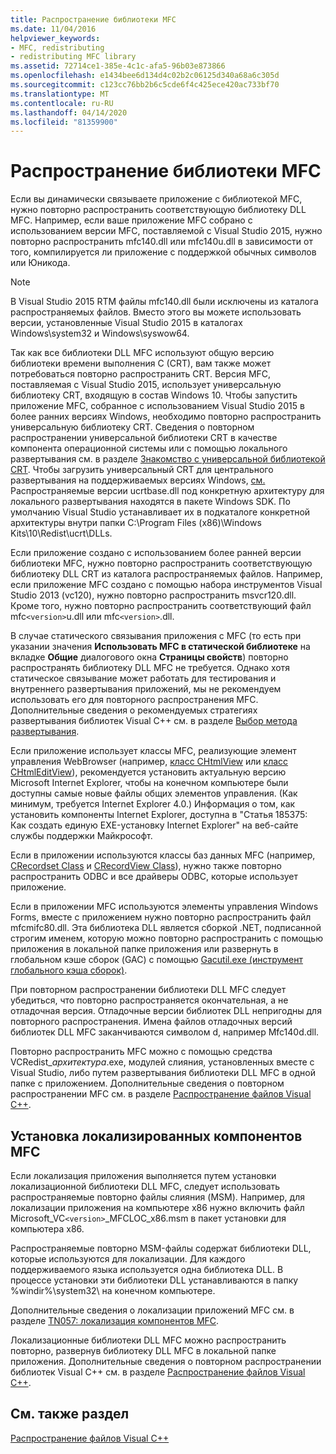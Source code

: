 ```yaml
---
title: Распространение библиотеки MFC
ms.date: 11/04/2016
helpviewer_keywords:
- MFC, redistributing
- redistributing MFC library
ms.assetid: 72714ce1-385e-4c1c-afa5-96b03e873866
ms.openlocfilehash: e1434bee6d134d4c02b2c06125d340a68a6c305d
ms.sourcegitcommit: c123cc76bb2b6c5cde6f4c425ece420ac733bf70
ms.translationtype: MT
ms.contentlocale: ru-RU
ms.lasthandoff: 04/14/2020
ms.locfileid: "81359900"
---
```

# <a name="redistributing-the-mfc-library"></a>Распространение библиотеки MFC

Если вы динамически связываете приложение с библиотекой MFC, нужно повторно распространить соответствующую библиотеку DLL MFC. Например, если ваше приложение MFC собрано с использованием версии MFC, поставляемой с Visual Studio 2015, нужно повторно распространить mfc140.dll или mfc140u.dll в зависимости от того, компилируется ли приложение с поддержкой обычных символов или Юникода.

> [!NOTE]
> В Visual Studio 2015 RTM файлы mfc140.dll были исключены из каталога распространяемых файлов. Вместо этого вы можете использовать версии, установленные Visual Studio 2015 в каталогах Windows\system32 и Windows\syswow64.

Так как все библиотеки DLL MFC используют общую версию библиотеки времени выполнения C (CRT), вам также может потребоваться повторно распространить CRT. Версия MFC, поставляемая с Visual Studio 2015, использует универсальную библиотеку CRT, входящую в состав Windows 10. Чтобы запустить приложение MFC, собранное с использованием Visual Studio 2015 в более ранних версиях Windows, необходимо повторно распространить универсальную библиотеку CRT. Сведения о повторном распространении универсальной библиотеки CRT в качестве компонента операционной системы или с помощью локального развертывания см. в разделе [Знакомство с универсальной библиотекой CRT](https://devblogs.microsoft.com/cppblog/introducing-the-universal-crt/). Чтобы загрузить универсальный CRT для центрального развертывания на поддерживаемых версиях Windows, [см.](https://www.microsoft.com/download/details.aspx?id=48234) Распространяемые версии ucrtbase.dll под конкретную архитектуру для локального развертывания находятся в пакете Windows SDK. По умолчанию Visual Studio устанавливает их в подкаталоге конкретной архитектуры внутри папки C:\Program Files (x86)\Windows Kits\10\Redist\ucrt\DLLs\.

Если приложение создано с использованием более ранней версии библиотеки MFC, нужно повторно распространить соответствующую библиотеку DLL CRT из каталога распространяемых файлов. Например, если приложение MFC создано с помощью набора инструментов Visual Studio 2013 (vc120), нужно повторно распространить msvcr120.dll. Кроме того, нужно повторно распространить соответствующий файл mfc`<version>`u.dll или mfc`<version>`.dll.

В случае статического связывания приложения с MFC (то есть при указании значения **Использовать MFC в статической библиотеке** на вкладке **Общие** диалогового окна **Страницы свойств**) повторно распространять библиотеку DLL MFC не требуется. Однако хотя статическое связывание может работать для тестирования и внутреннего развертывания приложений, мы не рекомендуем использовать его для повторного распространения MFC. Дополнительные сведения о рекомендуемых стратегиях развертывания библиотек Visual C++ см. в разделе [Выбор метода развертывания](choosing-a-deployment-method.md).

Если приложение использует классы MFC, реализующие элемент управления WebBrowser (например, [класс CHtmlView](../mfc/reference/chtmlview-class.md) или [класс CHtmlEditView](../mfc/reference/chtmleditview-class.md)), рекомендуется установить актуальную версию Microsoft Internet Explorer, чтобы на конечном компьютере были доступны самые новые файлы общих элементов управления. (Как минимум, требуется Internet Explorer 4.0.) Информация о том, как установить компоненты Internet Explorer, доступна в "Статья 185375: Как создать единую EXE-установку Internet Explorer" на веб-сайте службы поддержки Майкрософт.

Если в приложении используются классы баз данных MFC (например, [CRecordset Class](../mfc/reference/crecordset-class.md) и [CRecordView Class](../mfc/reference/crecordview-class.md)), нужно также повторно распространить ODBC и все драйверы ODBC, которые использует приложение.

Если в приложении MFC используются элементы управления Windows Forms, вместе с приложением нужно повторно распространить файл mfcmifc80.dll. Эта библиотека DLL является сборкой .NET, подписанной строгим именем, которую можно повторно распространить с помощью приложения в локальной папке приложения или развернуть в глобальном кэше сборок (GAC) с помощью [Gacutil.exe (инструмент глобального кэша сборок)](/dotnet/framework/tools/gacutil-exe-gac-tool).

При повторном распространении библиотеки DLL MFC следует убедиться, что повторно распространяется окончательная, а не отладочная версия. Отладочные версии библиотек DLL непригодны для повторного распространения. Имена файлов отладочных версий библиотек DLL MFC заканчиваются символом d, например Mfc140d.dll.

Повторно распространить MFC можно с помощью средства VCRedist_*архитектура*.exe, модулей слияния, установленных вместе с Visual Studio, либо путем развертывания библиотеки DLL MFC в одной папке с приложением. Дополнительные сведения о повторном распространении MFC см. в разделе [Распространение файлов Visual C++](redistributing-visual-cpp-files.md).

## <a name="installation-of-localized-mfc-components"></a>Установка локализированных компонентов MFC

Если локализация приложения выполняется путем установки локализационной библиотеки DLL MFC, следует использовать распространяемые повторно файлы слияния (MSM). Например, для локализации приложения на компьютере x86 нужно включить файл Microsoft_VC`<version>`_MFCLOC_x86.msm в пакет установки для компьютера x86.

Распространяемые повторно MSM-файлы содержат библиотеки DLL, которые используются для локализации. Для каждого поддерживаемого языка используется одна библиотека DLL. В процессе установки эти библиотеки DLL устанавливаются в папку %windir%\system32\ на конечном компьютере.

Дополнительные сведения о локализации приложений MFC см. в разделе [TN057: локализация компонентов MFC](../mfc/tn057-localization-of-mfc-components.md).

Локализационные библиотеки DLL MFC можно распространить повторно, развернув библиотеку DLL MFC в локальной папке приложения. Дополнительные сведения о повторном распространении библиотек Visual C++ см. в разделе [Распространение файлов Visual C++](redistributing-visual-cpp-files.md).

## <a name="see-also"></a>См. также раздел

[Распространение файлов Visual C++](redistributing-visual-cpp-files.md)
